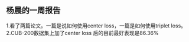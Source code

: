杨晨的一周报告
--------
1.看了两篇论文。一篇是说如何使用center loss，一篇是如何使用triplet loss。  
2.CUB-200数据集上加了center loss 后的目前最好表现是86.36%  
